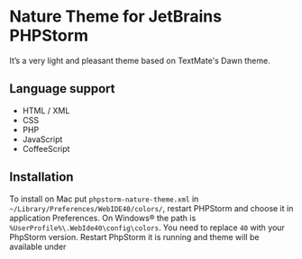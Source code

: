 # Nature Theme for JetBrains PHPStorm

It’s a very light and pleasant theme based on TextMate's Dawn theme.

## Language support

* HTML / XML
* CSS
* PHP
* JavaScript
* CoffeeScript

## Installation
To install on Mac put `phpstorm-nature-theme.xml` in `~/Library/Preferences/WebIDE40/colors/`, restart PHPStorm and choose it in application Preferences. On Windows® the path is `%UserProfile%\.WebIde40\config\colors`. You need to replace `40` with your PhpStorm version. Restart PhpStorm it is running and theme will be available under